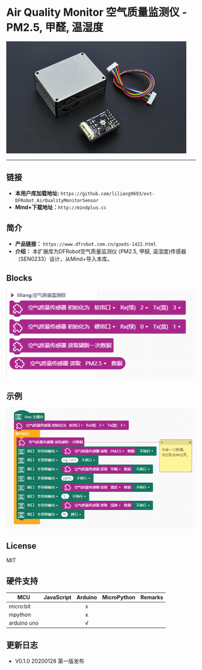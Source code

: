 # Air Quality Monitor 空气质量监测仪 - PM2.5, 甲醛, 温湿度


![](./arduinoC/_images/featured.png)

---------------------------------------------------------


## 链接
- **本用户库加载地址:** ```https://github.com/liliang9693/ext-DFRobot_AirQualityMonitorSensor```
- **Mind+下载地址：**```http://mindplus.cc```

## 简介
- **产品链接：** ```https://www.dfrobot.com.cn/goods-1422.html```  
- **介绍：** 本扩展库为DFRobot空气质量监测仪 (PM2.5, 甲醛, 温湿度)传感器（SEN0233）设计，从Mind+导入本库。

## Blocks

![](./arduinoC/_images/block.png)

## 示例
![](./arduinoC/_images/example.png)



## License

MIT

## 硬件支持

MCU                | JavaScript    | Arduino   | MicroPython    | Remarks
------------------ | :----------: | :----------: | :---------: | -----
micro:bit        |             |       x       |             | 
mpython        |             |        x      |             | 
arduino uno    |             |        √      |             | 

## 更新日志
- V0.1.0 20200128 第一版发布


